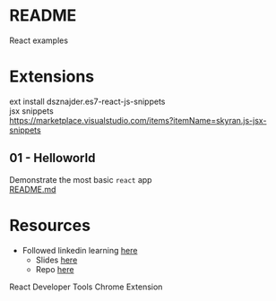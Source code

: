 # README
React examples

# Extensions
ext install dsznajder.es7-react-js-snippets  
jsx snippets   
https://marketplace.visualstudio.com/items?itemName=skyran.js-jsx-snippets  



## 01 - Helloworld
Demonstrate the most basic `react` app  
[README.md](./01_helloworld/README.md)  



# Resources 
* Followed linkedin learning [here](https://raybo.org/slides_reactinterface/#/)
  * Slides [here](https://raybo.org/slides_reactinterface/notes/slides/01_01/index.html)
  * Repo [here](https://github.com/LinkedInLearning/react-interface-2880067)

React Developer Tools Chrome Extension




